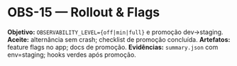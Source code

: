 # OBS-15 — Rollout & Flags
**Objetivo:** `OBSERVABILITY_LEVEL={off|min|full}` e promoção dev→staging.
**Aceite:** alternância sem crash; checklist de promoção concluída.
**Artefatos:** feature flags no app; docs de promoção.
**Evidências:** `summary.json` com env=staging; hooks verdes após promoção.
